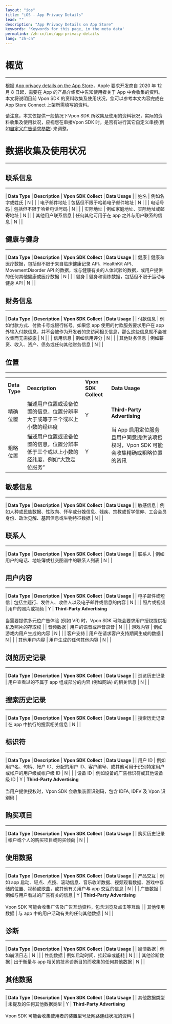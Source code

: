 ```yaml
---
layout: "ios"
title: "iOS - App Privacy Details"
lead: ""
description: "App Privacy Details on App Store"
keywords: 'Keywords for this page, in the meta data'
permalink: /zh-cn/ios/app-privacy-details
lang: "zh-cn"
---
```

# 概览
---
根据 [App privacy details on the App Store]，Apple 要求开发商自 2020 年 12 月 8 日起，需要在 App 的产品介绍页中告知使用者关于 App 中会收集的资料。本文将说明目前 Vpon SDK 的资料收集及使用状况，您可以参考本文内容完成在 App Store Connect 上架所需填写的资料。

请注意，本文仅提供一般情况下Vpon SDK 所收集及使用的资料状况，实际的资料收集及使用状况，应视您在串接Vpon SDK 时，是否有进行其它自定义串接(例如[自定义广告请求参数]) 来调整。

# 数据收集及使用状况
---

## 联系信息
---

| <b>Data Type</b> | <b>Description</b> | <b>Vpon SDK Collect</b> | <b>Data Usage</b> |
| 姓名 | 例如名字或姓氏 | N | |
| 电子邮件地址 | 包括但不限于哈希电子邮件地址 | N | |
| 电话号码 | 包括但不限于哈希电话号码 | N | |
| 实际地址 | 例如家庭地址、实际地址或邮寄地址 | N | |
| 其他用户联系信息 | 任何其他可用于在 app 之外与用户联系的信息 | N | |

## 健康与健身
---

| <b>Data Type</b> | <b>Description</b> | <b>Vpon SDK Collect</b> | <b>Data Usage</b> |
| 健康 | 健康和医疗数据，包括但不限于来自临床健康记录 API、HealthKit API、MovementDisorder API 的数据，或与健康有关的人体试验的数据，或用户提供的任何其他健康或医疗数据 | N | |
| 健身 | 健身和锻炼数据，包括但不限于运动与健身 API | N | |

## 财务信息
---

| <b>Data Type</b> | <b>Description</b> | <b>Vpon SDK Collect</b> | <b>Data Usage</b> |
| 付款信息 | 例如付款方式、付款卡号或银行帐号。如果您 app 使用的付款服务要求用户在 app 外输入付款信息，并不会被作为开发者的您访问相关信息，那么这些信息就不会被收集而无需披露 | N | |
| 信用信息 | 例如信用评分 | N | |
| 其他财务信息 | 例如薪资、收入、资产、债务或任何其他财务信息 | N | |

## 位置
---

<table>
    <tr>
        <td><b>Data Type</b></td> 
        <td><b>Description</b></td>
        <td><b>Vpon SDK Collect</b></td>
        <td><b>Data Usage</b></td> 
   </tr>
    <tr>
        <td >精确位置</td>
        <td >描述用户位置或设备位置的信息，位置分辨率大于或等于三个或以上小数的经纬度</td>
        <td >Y</td>
        <td rowspan="2"><b>Third-Party Advertising</b> <br> <br>当 App 启用定位服务且用户同意提供该项授权时，Vpon SDK 可能会收集精确或粗略位置的资讯</td>
    </tr>
    <tr>
        <td >粗略位置</td> 
        <td >描述用户位置或设备位置的信息，位置分辨率低于三个或以上小数的经纬度，例如“大致定位服务”</td>
        <td >Y</td> 
    </tr>
</table>

## 敏感信息
---

| <b>Data Type</b> | <b>Description</b> | <b>Vpon SDK Collect</b> | <b>Data Usage</b> |
| 敏感信息 | 例如人种或民族数据、性取向、怀孕或分娩信息、残疾、宗教或哲学信仰、工会会员身份、政治见解、基因信息或生物特征数据 | N | |

## 联系人
---

| <b>Data Type</b> | <b>Description</b> | <b>Vpon SDK Collect</b> | <b>Data Usage</b> |
| 联系人 | 例如用户的电话、地址簿或社交图谱中的联系人列表 | N | |

## 用户内容
---

| <b>Data Type</b> | <b>Description</b> | <b>Vpon SDK Collect</b> | <b>Data Usage</b> |
| 电子邮件或短信 | 包括主题行、发件人、收件人以及电子邮件或信息的内容 | N | |
| 照片或视频 | 用户的照片或视频 | Y | <b>Third-Party Advertising</b> <br> <br> 当需要提供多元位广告体验 (例如 VR) 时，Vpon SDK 可能会要求用户授权提供相机及照片的存取权 |
| 音频数据 | 用户的语音或声音录音 | N | |
| 游戏内容 | 例如游戏内用户生成的内容 | N | |
| 客户支持 | 用户在请求客户支持期间生成的数据 | N | |
| 其他用户内容 | 用户生成的任何其他内容 | N | |

## 浏览历史记录
---

| <b>Data Type</b> | <b>Description</b> | <b>Vpon SDK Collect</b> | <b>Data Usage</b> |
| 浏览历史记录 | 用户查看过的不属于 app 组成部分的内容 (例如网站) 的相关信息 | N | |

## 搜索历史记录
---

| <b>Data Type</b> | <b>Description</b> | <b>Vpon SDK Collect</b> | <b>Data Usage</b> |
| 搜索历史记录 | 在 app 中执行的搜索相关信息 | N | |

## 标识符
---

| <b>Data Type</b> | <b>Description</b> | <b>Vpon SDK Collect</b> | <b>Data Usage</b> |
| 用户 ID | 例如用户名、句柄、帐户 ID、分配的用户 ID、客户编号、或其他可用于识别特定用户或帐户的用户级或帐户级 ID | N | |
| 设备 ID | 例如设备的广告标识符或其他设备级 ID | Y | <b>Third-Party Advertising</b> <br> <br>当用户提供授权时，Vpon SDK 会收集装置识别码，包含 IDFA, IDFV 及 Vpon 识别码 |

## 购买项目
---

| <b>Data Type</b> | <b>Description</b> | <b>Vpon SDK Collect</b> | <b>Data Usage</b> |
| 购买历史记录 | 帐户或个人的购买项目或购买倾向 | N | |

## 使用数据
---

| <b>Data Type</b> | <b>Description</b> | <b>Vpon SDK Collect</b> | <b>Data Usage</b> |
| 产品交互 | 例如 app 启动、轻点、点按、滚动信息、音乐收听数据、视频观看数据、游戏中存储的位置、视频或歌曲，或其他有关用户与 app 交互的信息 | N | |
| 广告数据 | 例如与用户看过的广告有关的信息 | Y | <b>Third-Party Advertising</b> <br> <br>Vpon SDK 可能会收集广告及广告互动资料，包含浏览及点击等互动 |
| 其他使用数据 | 与 app 中的用户活动有关的任何其他数据 | N | |

## 诊断
---

| <b>Data Type</b> | <b>Description</b> | <b>Vpon SDK Collect</b> | <b>Data Usage</b> |
| 崩溃数据 | 例如崩溃日志 | N | |
| 性能数据 | 例如启动时间、挂起率或能耗 | N | |
| 其他诊断数据 | 出于衡量与 app 相关的技术诊断目的而收集的任何其他数据 | N | |

## 其他数据
---

| <b>Data Type</b> | <b>Description</b> | <b>Vpon SDK Collect</b> | <b>Data Usage</b> |
| 其他数据类型 | 未提及的任何其他数据类型 | Y | <b>Third-Party Advertising</b> <br> <br>Vpon SDK 可能会收集使用者的装置型号及网路连线状况的资料 |


[App privacy details on the App Store]: https://developer.apple.com/app-store/app-privacy-details/
[自定义广告请求参数]: https://wiki.vpon.com/zh-cn/ios/advanced/#custreq